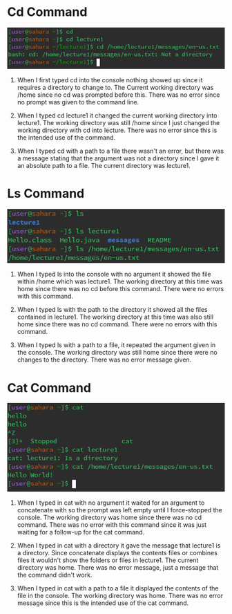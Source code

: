 # Cd Command

![Image](cd.png)

1) When I first typed cd into the console nothing showed up since it requires a directory to change to. 
The Current working directory was /home since no cd was prompted before this. There was no error since no prompt was given to the command line.

2) When I typed cd lecture1 it changed the current working directory into lecture1.
The working directory was still /home since I just changed the working directory with cd into lecture. There was no error since this is the intended use of the command.

3) When I typed cd with a path to a file there wasn't an error, but there was a message stating that the argument was not a directory since I gave it an absolute path to a file. The current directory was lecture1.

# Ls Command

![Image](ls.png)

1) When I typed ls into the console with no argument it showed the file within /home which was lecture1. The working directory at this time was home since there was no cd before this command. There were no errors with this command. 

2) When I typed ls with the path to the directory it showed all the files contained in lecture1. The working directory at this time was also still home since there was no cd command. There were no errors with this command.

3) When I typed ls with a path to a file, it repeated the argument given in the console. The working directory was still home since there were no changes to the directory. There was no error message given.

# Cat Command

![Image](cat.png)

1) When I typed in cat with no argument it waited for an argument to concatenate with so the prompt was left empty until I force-stopped the console. The working directory was home since there was no cd command. There was no error with this command since it was just waiting for a follow-up for the cat command.

2) When I typed in cat with a directory it gave the message that lecture1 is a directory. Since concatenate displays the contents files or combines files it wouldn't show the folders or files in lecture1. The current directory was home. There was no error message, just a message that the command didn't work.

3) When I typed in cat with a path to a file it displayed the contents of the file in the console. The working directory was home. There was no error message since this is the intended use of the cat command. 
